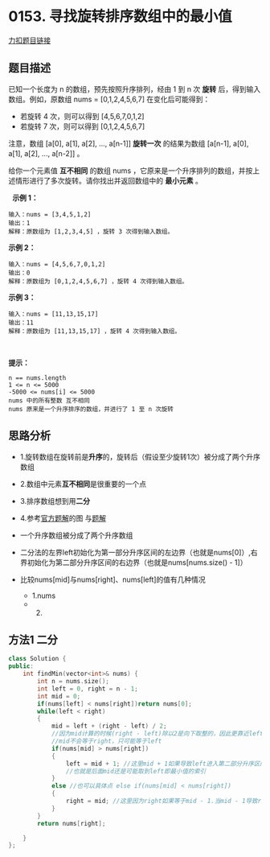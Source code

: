 # 0153. 寻找旋转排序数组中的最小值

[力扣题目链接](https://leetcode-cn.com/problems/find-minimum-in-rotated-sorted-array/)   


## 题目描述  

已知一个长度为 n 的数组，预先按照升序排列，经由 1 到 n 次 **旋转** 后，得到输入数组。例如，原数组 nums = [0,1,2,4,5,6,7] 在变化后可能得到：    
* 若旋转 4 次，则可以得到 [4,5,6,7,0,1,2]  
* 若旋转 7 次，则可以得到 [0,1,2,4,5,6,7]  

注意，数组 [a[0], a[1], a[2], ..., a[n-1]] **旋转一次** 的结果为数组 [a[n-1], a[0], a[1], a[2], ..., a[n-2]] 。  

给你一个元素值 **互不相同** 的数组 nums ，它原来是一个升序排列的数组，并按上述情形进行了多次旋转。请你找出并返回数组中的 **最小元素** 。  

 
**示例 1：**

    输入：nums = [3,4,5,1,2]
    输出：1
    解释：原数组为 [1,2,3,4,5] ，旋转 3 次得到输入数组。

**示例 2：**

    输入：nums = [4,5,6,7,0,1,2]
    输出：0
    解释：原数组为 [0,1,2,4,5,6,7] ，旋转 4 次得到输入数组。

**示例 3：**

    输入：nums = [11,13,15,17]
    输出：11
    解释：原数组为 [11,13,15,17] ，旋转 4 次得到输入数组。
 

**提示：**

    n == nums.length
    1 <= n <= 5000
    -5000 <= nums[i] <= 5000
    nums 中的所有整数 互不相同
    nums 原来是一个升序排序的数组，并进行了 1 至 n 次旋转


## 思路分析  

* 1.旋转数组在旋转前是**升序**的，旋转后（假设至少旋转1次）被分成了两个升序数组  
* 2.数组中元素**互不相同**是很重要的一个点  
* 3.排序数组想到用**二分**  
* 4.参考[官方题解](https://leetcode-cn.com/problems/find-minimum-in-rotated-sorted-array/solution/xun-zhao-xuan-zhuan-pai-xu-shu-zu-zhong-5irwp/)的图
与[题解](https://leetcode-cn.com/problems/find-minimum-in-rotated-sorted-array/solution/er-fen-cha-zhao-wei-shi-yao-zuo-you-bu-dui-cheng-z/)  

* 一个升序数组被分成了两个升序数组  
* 二分法的左界left初始化为第一部分升序区间的左边界（也就是nums[0]）,右界初始化为第二部分升序区间的右边界（也就是nums[nums.size() - 1]）  
* 比较nums[mid]与nums[right]、nums[left]的值有几种情况 
    * 1.nums
    * 2.

    
## 方法1 二分   

```cpp
class Solution {
public:
    int findMin(vector<int>& nums) {
        int n = nums.size();
        int left = 0, right = n - 1;
        int mid = 0;
        if(nums[left] < nums[right])return nums[0];
        while(left < right)
        {
            mid = left + (right - left) / 2;
            //因为mid计算的时候(right - left)除以2是向下取整的，因此更靠近left
            //mid不会等于right，只可能等于left        
            if(nums[mid] > nums[right])
            {
                left = mid + 1; //这里mid + 1如果导致left进入第二部分升序区间，后面判断nums[mid] > nums[right]一定不满足，因此进入else语句中，即认为此时nums[mid]位于第二部分升序区间，之后缩小右边界，是可以的
                //也就是后面mid还是可能取到left即最小值的索引
            }
            else //也可以具体点 else if(nums[mid] < nums[right])
            {
                right = mid; //这里因为right如果等于mid - 1.当mid - 1导致right进入第一部分升序区间后，后面由left和right时求得mid不可能等于right，因此最小值无法被取到；而且后面明明已经进入第一部分升序区间，但由于nums[mid] < nums[right]成立，因此会被认为还是第二部分升序区间，继续缩小右边界，导致最小值越来越远  
            }
        }
        return nums[right];

    }
};
```


